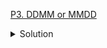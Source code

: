 [P3. DDMM or MMDD](https://www.codechef.com/problems/DDMMORMMDD)

<details><summary>Solution</summary>

![](../../../assets/DDMMORMMDD.png)

</details>
